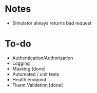 # Notes
- Simulator always returns bad request

# To-do
- Authentication/Authorization
- Logging
- Masking [done]
- Automated / unit tests
- Health endpoint
- Fluent Validation [done]